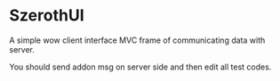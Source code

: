 # SzerothUI
A simple wow client interface MVC frame of communicating data with server.

You should send addon msg on server side and then edit all test codes.
